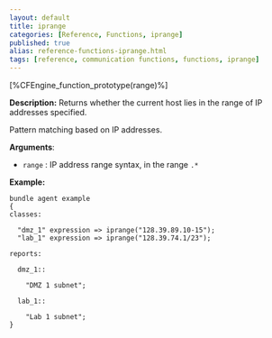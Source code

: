 ```yaml
---
layout: default
title: iprange
categories: [Reference, Functions, iprange]
published: true
alias: reference-functions-iprange.html
tags: [reference, communication functions, functions, iprange]
---
```


[%CFEngine_function_prototype(range)%]

**Description:** Returns whether the current host lies in the range of IP 
addresses specified.

Pattern matching based on IP addresses.

**Arguments**:

* `range` : IP address range syntax, in the range `.*`

**Example:**

```cf3
bundle agent example
{
classes:

  "dmz_1" expression => iprange("128.39.89.10-15");
  "lab_1" expression => iprange("128.39.74.1/23");

reports:

  dmz_1::

    "DMZ 1 subnet";

  lab_1::

    "Lab 1 subnet";
}
```
